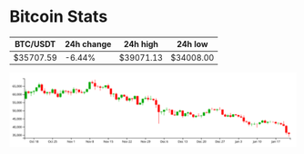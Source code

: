 # Bitcoin Stats

BTC/USDT|24h change|24h high|24h low|
|---|---|---|---|
|$35707.59|-6.44%|$39071.13|$34008.00|

<img src="./chart.svg">
